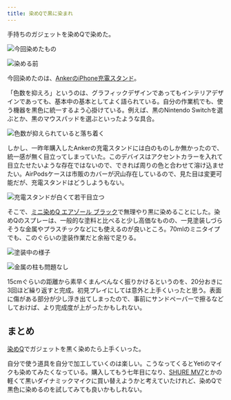 ```yaml
---
title: 染めQで黒に染まれ
---
```

手持ちのガジェットを染めQで染めた。

![](https://lh3.googleusercontent.com/docs/ADP-6oF26oVuwYO0t_M5md_qv48eJXLJ5vB0-0g-m-A7GRRgoTVkk6wKwPlXIhUrN6gKitHD3nX5yLGV4Ggldd_MaUaadOYEVMcOVLEvNr_Na_qgmYYYkKGfgZ0ySbo5ZyOnRbwa1twNFwPSYEeR5ArJaTkjajBVU2asZY7eHHifytms05qgDhDRhxyijN9mRnLomkap3bj6wLT7mwCtc14Kx-jMNUnypvaCSVNTPuWTO541MY2_Wuj-spmcJ7R9ukTNLXBEjDykggQZVGwrD9Ci4RiRgWuHB4ZuYhUWYF0x3zdGOo9XqLrhcqzgMIg8KC_FTaA7okOYmX1ScDFVv7YpcmiQHmJiXMx9B21U69ixEbT19D7ulr84DjlshZj8A8W6UvP0u6A53lzAtPYyLh94l8BNvyXs6SSmWCOdGwx4ZNLCUDP3AyLz3PzCZEG5qjfok18CGWKBP6myI0JU13eNy4yV025PRXzI9pqzPogNsBHyFUWEyU5vHGBEXxCVoszrWKT3fzcHDXS-B8kawypQA1Q_ZAgrGSxh9j-JTOq42O04rhH094A_swB0OHAwUe5m3ZFjgW-da1Ioj5hmSwZkP_6R_Otrx_EIxBgkuoebHcK7kSGk4JAXuU0z7jbtpNyEPk4N1In5xZj7EOZA0vnF1hFannKdG1-0Rd3ds49NXaFzUX8izEhePlIVbhrmaW1zTqXri9771Z7_FPtwceeFRT06LXyTK5EcWOKemEIMF5jv6xEBI6YB-FrlapAZM8fiznZAo8PoUawkmF7Jkdi0-VWMxRfUL8FhThBASupaX8zN8hGvaj6xYu5v37ZalfnBFawS5Fs1bzAepxBJiROE-Bog1EIo4n2rzdsDff-R2GYEBZtFmXkiEzuU0z3CuT3Cjm4YalWwKZKLqS03CLTyoi90e1SRRxy6d24zUerykaSIHJHGbH5tp4PebeKG0C7u15O103SZFzCpPV1Ngemu5z-Lut0d202G6_eT5mYZDo3h9M8voJARM1qag7X9N6boGCypyQGYofc8bUqWn-GkFEA1o0EGJzWG9MbPkzQWQKJz1urjGgO2N_O6LHaXXEZBuxxVTUEPBNA4lBIRuO6Lw2cnyWAW3A1AQ5tk4_uSpmv8bq61mxqObtcsra66zVZt4VqpI9AyII1T-yOv-b-k1FyQdxkmu-A4OGQuk0tw0Ai6E9HXT7wUGI3U2L1IfWd_nTuU03kt_eMom3x9Y2R9fg2OpGeHSJUzW449JiV2akKCH5f4 "今回染めたもの")

![](https://lh3.googleusercontent.com/docs/ADP-6oGREKlc6Xx69kT24zZmmQEuSbqSQ-djt-4aEUgHXKim-IstaJbnjtZOdV0hQ4RI97GY30fKHu49RkbZKKLKRMRxOpdiw0WNGdwCuWcaFuIYkS0U0-tAvkLj7DxyTDuak4GVVx9tsh_Ct1rfENA-IO7TmA88QqsRgURqk8mIhFapF8y4MFJIyd_38mcxZuZgo3xUW_50ArtV_gH2t4rrMXlUdStEywXzax0cma4qYKc2ek5oOio7NzhwdBcZaxYpiuiBahdqYpVSdhyhOI3Y8MDT19rQTMqZBC9wiCHgIZjY9tQQx9XMl9ZF3wF463EXpQDf6Vmg9PkWbjIaiUKqyHza1PccxxavgKqtt_sOgKT9AHTfnQiyYo9wsDrr0K0wmZvU6KIjKwAA7n2iQ4z78hiJil72fUDiNmoaLlFwtCaVZ9qZ2iab6794pitql_beswVuRL4NnLPnocuA5REq3DBhQ7oeXjkkSvhSliU6v4L7ugQ9XHuN5N5BoyFQhbc0vLQTv5u2REMecaKDlI-ZHme3W4Lvh8IFcP2yYhr8qN_n0KgQfhxfwtCNFosoLDHJdPD7SPSLr02jBzKddbnJBgWJd4Tzwcow_dI_KYB1B-0uWGZRIiGix58WMc3wZQmWzH-0ax7lvU1HjNzvuMmG0hbCR-9AgceIVFWKXmL7LsFVy2w9-fw_jq3RM7EiXGLyLro-2pB4izG3VEbCy_udd5rF6-Sxc1lHPykKdM2J8WvPN5gXu-hU0HqwMZjcbvVuaK3S5V-_jOVGjyrUxyhjDBMAXCwj-5Grc6NkSUuryWtyNX7Z8jRS6PJR__0cpOXKOYNqdswWJMd3VGujy9MqwGdmzGu7lVcmJZDdijdQSpsjzRpQb459Vde41qAfEpJhvS-F7UaDC0IbU66fxMp1PNyoRFts5eTDlMK4p4wFScqPwdfZGGotTbOPbIRfVt-0K3PVu4YIjH2do0lcQLbHtiiuBX1T09T5UhYkBN9vGOSvOHt6TX53-JbEU37JBpgMZpwSHQa6el44QglnkHa8sRStLJTQMkEzh6_iq7mT8JPV8lznLWgTRqIapQEnXKfzbAjMYq4FYxKaBDE4fpLV5qtknIasmqLRpBP0zEB9HBchVnpzvRamLiGYZszTpbxyuCZ8kNVxkl_xcMzC0NwiLniamj6JAvXqmcLU5P2Ou2Kxyv7ADoFH0Skshh0f7RM2cnHaV45qEmuSfMIFCWyrzBzow_E1pFKQOCZ48VJBf7Uo3XPY "染める前")

今回染めたのは、[AnkerのiPhone充電スタンド](https://r7kamura.com/articles/2021-09-06-anker-iphone-stand)。

「色数を抑えろ」というのは、グラフィックデザインであってもインテリアデザインであっても、基本中の基本としてよく語られている。自分の作業机でも、使う機器を黒色に統一するよう心掛けている。例えば、黒のNintendo Switchを選ぶとか、黒のマウスパッドを選ぶといったような具合。

![](https://lh3.googleusercontent.com/docs/ADP-6oFhepaG-8Xi5esRjkl811WopPdnh241xyrkCFjlO-CQfN1LoodueZGCGJwn63V1yLtspsrh1qOcePs_k9_5TwerwtDjCt340ugzqz12IglzCN9YpgHdXV4wGO5M2QJFAXKHyA5yL0_lv4joptv0BCpBMW8NLU23bW3p_fefkNQDZShNAO8hloU0DZSk0nivtFfG1T4oGLzKiXLLhFPrXylhoI56DiXCHrGyNFAzYLGJfFkFE9HtRqAUpyw_F87N9y16V416UfHfGWcWa2I1uiI3_hIodeZuqXjbfiZ6gsqi-DrYXNW3A9A4HEU75gZWEczzqV6ioeyVwY9oat6e1HZk-YL4sPSf0uxhppni00MLs74Jn4c6b00JVYcve4KL4bO_zcP8SOsgBgqZpaU1l4G4DflhVs-v4XqfPEvZNwYAv8ygvT_RVTVFWbHGlg359QnnnTbTUWzIA7RrkRsCfTav2c5b2AO_6r5MlMQWE38ZqzRiBPHzaPTRHRL0xmyZcdJ7zKsqHs8jfwBmcDfcDWk1KPbVAkTfUcQdzeayf1-pNLI73u395XXU2v9jAYwpzbeGrslzfShyVUXt7KCbNLNl3SIfROCDFDJRQ_BK3LpVm9b30yh9EllKol2s8in1HCyLOsuXSEJn-Pkt3srZb1B0LeKEAoigr1E7DkyLyFwML0eq1S4fgxxHGHZ1Vue6lqBO56d8mngmAARs4NR3riwVIi0KFgRtb265H5R6pM2gSs7YKwKDhUx1-AfwxQiz37xXE1qg_0jtYQNPw87tOMNAVJN8pUi3O2fNTngv1_al1A0pOlNi0q0ovDZpttGIIlxQDblpqmKSt2Ns3mo-7YUQrhSALuVC_lYJTAl7hbDgd9jDw37nRzou0BlAcHP6Un26kZ3M-JDmUofdggP7B3M2D0AV1rw4hbOxtVzEssJYWQqa0PvrbBETC3lXp8pbsibB1aNAdecTwOPIRmHQCg4a3ULgGW8YgmTpIaVUK0wZgYn2wDdxtxf_K73wFBNX9lhHZXhTRV7KO-XnAju969oK65MNpleK1i-_0MgMFwLXgU2Rk3xe0QAq7jSJTTSYgRQI9Mf8Y974xwGdBnHfYn8eYKgekJy50P3m5FXkmZ0HFeVPB6ZMZh1EDbgLt_Urd2adHyccKzoKJwNH7K71XdS7QYlRtTzzDnWFvJ1jjbvfWfbHCjJB3aDfIL8TpXpQoCmZyE1uQoMBvajoEjLDT4tLSrrzdIHCjaHxsRjUsy0LT9xg "色数が抑えられていると落ち着く")

しかし、一昨年購入したAnkerの充電スタンドには白のものしか無かったので、統一感が無く目立ってしまっていた。このデバイスはアクセントカラーを入れて目立たせたいような存在ではないので、できれば周りの色と合わせて溶け込ませたい。AirPodsケースは市販のカバーが沢山存在しているので、見た目は変更可能だが、充電スタンドはどうしようもない。

![](https://lh3.googleusercontent.com/docs/ADP-6oF-xDRndO8Y6ildMrsnt7i3245RMbdDfA23M_b7X7F98gfCdIZIooIzE_dygacW4X7SutxaIyacVfJDLlo_fn_bn6D8XPe9TxQdkGhlLHB0VVYRTq4ZR5KfWOXWkDn-7FwK77_XdV1Wp3DHu21xRlUDVwO9V-7B6nDAntE6pAy_MObrhiEfWxXx9zoOpqqsGGv4ZVh_DdXErghcpyx2Fwr9InWOJCaTM_FZ8yjBROr7Ylw5hJ1h89zolFajUgawUnJDzGFNYQJWkVZF0_36OHuM5b0b_A6uaELuGdcb7bV2ZVzBw4EBx2NCZy0yFrhryQc2i5Bxhx2VFd-Lw98bAbDU-5Yc4GH6xbAH9N6JYqRcoOZKqBIe7wKMSV-6CLFcc_BA08i3v9Fmhij6EWLY4_FFPQqe_dpjtKo5yHpZR2ILTfoI9l_jQQV7VTVP2UvsLjLPDj1NO9QMKGGuKGsY6ejBLo_M2NHImZF90jG9CHAz_vb_g2CoGeF9KYRJ9LCmrLNopDWh7-z65juiyrdHM610hdvcPSGjcQ2IWKj-hyVT7g-At6SyNICh2HTXsl-qiHpll8lW1UFOx5R0UTlK3d5B2JKrB5aj4DuFjp0JFlqY4ZTeCSOxxJQEUHi_Co80dibG6Y0zIWMw-GKuzA10syeKB5ekJFBgN-b71USv-Ieyq0HZixfg2ezqRTNZhFtMP2hyc-NWVzxaLK49Zyf68ht-AK0GSsno1rUJe0j8r6kAYv-9QYarXOgb8TwAKgO3K4jSpTSCmC6WPGayEB7Q-kj--lsdTr4dS48u0DpxwKvwl7gnDcCVcdnkU8u3SB5_PBtfPdBlfaTBcOOsF50L6JBQwMnYtRZpAXIQPdP3ip9AxHVg8KiREv4O-DG9IQU8OJirhwlAilFnk6ngFF9_IELWSyXCeKKS4wCqBFpwTOR-TYIDtUnnI5BhC1ElAvljYGetxb38VDQ85G2vjjuHyXBuZIYvw7sJD53rC9oRX_5U2mDoNfEDKyrDjR_tKzJC2rSq_UBVixwvtKddN_sKPSAONZAXu2Zv9lMYw7TGIr47lsfuedenMO3UqxMmhA6mkI2qQ1TbJ4yGVgFYjRqKuBlglPr0Vz1ZjTJPIxLfFVu5W7n6ZsDLEAiPXwTSc7ex2CLrWKY_Ll133g2rLc1QdrzSk1P8vmQ_ri4HGhz7ONUbC_AoQK0M1dY-P1xB5xedVWgibpuuMGvsg6oIvTU19jfX-tQC3NtiTqDzmWVDKtIrZ5M3 "充電スタンドが白くて若干目立つ")

そこで、[ミニ染めQ エアゾール ブラック](https://www.amazon.co.jp/dp/B003QMFUKO)で無理やり黒に染めることにした。染めQのスプレーは、一般的な塗料と比べると少し高価なものの、一見塗装しづらそうな金属やプラスチックなどにも使えるのが良いところ。70mlのミニタイプでも、このぐらいの塗装作業だと余裕で足りる。

![](https://lh3.googleusercontent.com/docs/ADP-6oHHuuLxvws_GJg54szWy-oJEoZsWz9Kv34qVEuJgzVnaP4b6SJAtAstTamaeYY4rAK6xLwUm35aihVs_TgMPYYi7HEK1GIDMdkihRi_NOzkzcnkc7rzBLu1vNJHPWqxD9NIKEUZ6gZ-OuXRD3w4lhA6vR5SycDKmEBOMZUQYn6EM0TlnhW3P9pcwXQJ32hthh6I6TzVqPTkIxp-_2SxhA9S8hz51EZ1y8-xetEZcHbe-vR7ar4ombo9kXWAqivzMXX_OY9bUi9nkfECxvv8gaTu7KGki47cqceYim5XfhRjN1P_mHFtpM1eDuMdLAijJ6Ziu5tFV5Y9mH_jVPKClkezEj7rxRWQ4jhKT3SugvmRJTulc91pC46pgHVLcKKpVFnzOcxiCAWqoUJWATXafA5ioO55tgQneChM9gBZ79TSVtWUH0dYZ348LC5UlW0JEgSpE4-7y5L3o8nVQZfW3B6jqe1uVJMlxWFxruexhZzu29OAo54eTmn_r0kuN7RdeZnSTO_x9qJ7zCA6rBbrxaPWTBtBkiO62VgaD_BcxBW_s5hj4gu5OuSWysB7P9BGA2lQFrkaCzQ-WPO2SVYzg3Fo2q8USD1kxrsZi5xpo0kBqpk87h4uwMDxLkSBlZqljpogps6UgSbKIxk3WMeFFkLdDTZJCq_ZSGtAqGdY1dNe8a1_52Ckp8jd_MSmOyX3NHp6Y636njGUfs50Hb0ADXqSMRpT3_b7aMZqG-MKixMiMiEkwPT25R-NRq3qIos6bQxrSzZC9cAyc3uBn1qqK6Z2AC9cjEqsurKGCiK4T6dItbTh5f6JxRlaNw6BcHwn2ySLcevCn5Tu69nvLxD647WCn_vJ7I74C-oQFb-2872OdvVAJTYzcg9ZnoF-kRe7CK83vRdiUDbRtWhV8XVebLpQbuC6SoLtrD7_ANVKDK0-JTP4d5me_bl8M13m28X4wQC2fUw27GjzX4utpmcGkkk_f-6CYmW-zRxFNoHa2CX9pLWuUrBmxxsBLhh9LwH8c1Z5gf7ztOcrOTIiSRMG6G_WBOtWQbKZb6B4TSy4HuhvXTEMgxVmEJP-361ZvPLm5Mt0p2op-G3Nx4IRDyK2aLWlP4JoA6IGy_fK26JO1hKXMBKnGg6U1K-Id1A-dRjdrpbpvPoqHrhZj4iCtD5xX5ZGjZLQGlsThFGpZGGn2T8JARb7x8M0FQH9Oqsn2DTp19Y6R-wFhTX1umMOhWW3a_MYMlLV6PFFEsfLOYypy6ME-lyL "塗装中の様子")

![](https://lh3.googleusercontent.com/docs/ADP-6oFLdBHv8EDIwld32T9ysAHaTE6wLIwAEHJeGtiBtdjjoPzTdfttQzkKPFtaQnqq0TnpNpzANPpgSkn9vAgcDtMOAvH3ss8hdIfRSrYzjbdx14PXc7cuptQ7xwOOynrpYlETQkt68IzZCs8t96mrtiD1DxJCd1ofYPQ_hWWE_ZjcUep5locnaD5N9t_2LD8FxPapjZCoMKVpWFZ8R07mlXR5i872nL0diUZrAJ2hGlHb6IzTfAJpPlT3vk0Pyv2FjD8DntVWE3p6y0R0FYCn82mlhVRIYwdSM_18Aq6Cr-SLWiJAvdItejQYI82Ce4vpTkOVGKM5hA13f2AjpuraT9JBTeAqGDiX1qXoyBvFI1FhkKlEKNXue_kyX-YMCnvZNPJwOWISLvwqYisJmbdZqUUDxMbQlSp-NpED17QwITJRFWPPhJWytW-iknLjVhDyyRExHqsA7AYCGzKeVvYR-W9oeccArKEgaoB5ueXyH34u4CQVfvy4dRihYqkn0oSPbM9FK2bHpkPZ4qoPsWoPBMUbe3S4LEKfP51alqCfJ7HsGyK6IWoylJZUudJVBN3xsUo1el4-6z5PXFDT3Qz3lgzK7NP6eKBXEEBdFCj5D5JYzFUxu_zcap6rOMzrB9A-ZpJc-8s_IJAq2AT7qS87_E2B77xhNvEdzRIghUYX2kycfqF5yYRfPvPtVqZyTpT3FqPeuS0d79-qxc-sU3aEnUzUrG_WsFlr6L6qGvoATxuOZFP-jLJB3JJDldHlT1G70quBg1rwZP1LB_yn6cCut-_womK5fmgpxcBbjZY66ljptbkqURcRHBT9MEEteB2Aca-Zg5jthduwEMxwkSJomJKdOlfTwgjGM4lUK9yIBWwiF4pT25RbLZZ59GbXrews2bBfQT89Rr4N1FUdrvX7evdni2IoqCoaTOcUQclpzlnTjDNijp_dHASMNz5QKbmS-gh3dqnETo3Uq0KOpnF9Z4_49X6SUdklzBnoDfr7DKM0iL5QXxj2rDKdjZWr0VJ4MApJTxzqG3Tg1yMMRYa9BzWbKnVocwpxG0Cldp7ACYjeR3iBJZfpBMxhiCxbam-ygudqAcz0bU33wgoehfyyNp8s1epYMJA6q3pB1RK-pjAHJdkprRQzgvExrhMHtnKZb4YoGXDgU-QzSKUwy0q-II-5T9oC10epGk4ZnT8fb88vZ-yslAvaQmYju0bK-Z5YtJya5c-mYr_Y6O_83_fv7563V4e7pqq6nIqZ-jtTQoPTgT_Y "金属の柱も問題なし")

15cmぐらいの距離から素早くまんべんなく振りかけるというのを、20分おきに3回ほど繰り返すと完成。初見プレイにしては意外と上手くいったと思う。表面に傷がある部分が少し浮き出てしまったので、事前にサンドペーパーで擦るなどしておけば、より完成度が上がったかもしれない。

まとめ
---

[染めQ](https://www.amazon.co.jp/dp/B003QMFUKO)でガジェットを黒く染めたら上手くいった。

自分で使う道具を自分で加工していくのは楽しい。こうなってくるとYetiのマイクも染めてみたくなっている。購入してもう七年目になり、[SHURE MV7](https://www.amazon.co.jp/dp/B08KY7G1GV)とかの軽くて黒いダイナミックマイクに買い替えようかと考えていたけれど、染めQで黒色に染めるのを試してみても良いかもしれない。

